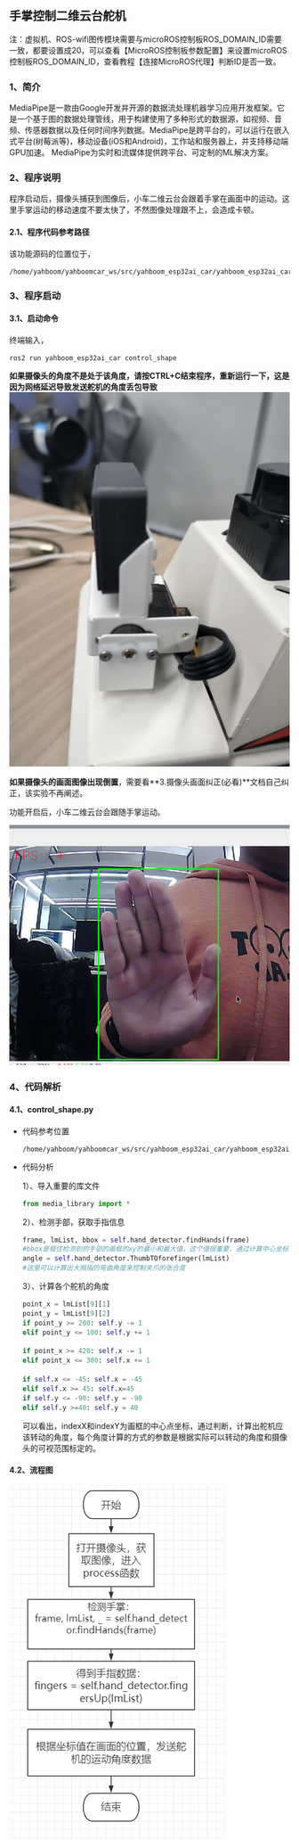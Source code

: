 ## 手掌控制二维云台舵机

注：虚拟机、ROS-wifi图传模块需要与microROS控制板ROS_DOMAIN_ID需要一致，都要设置成20，可以查看【MicroROS控制板参数配置】来设置microROS控制板ROS_DOMAIN_ID，查看教程【连接MicroROS代理】判断ID是否一致。

### 1、简介

MediaPipe是一款由Google开发并开源的数据流处理机器学习应用开发框架。它是一个基于图的数据处理管线，用于构建使用了多种形式的数据源，如视频、音频、传感器数据以及任何时间序列数据。MediaPipe是跨平台的，可以运行在嵌入式平台(树莓派等)，移动设备(iOS和Android)，工作站和服务器上，并支持移动端GPU加速。 MediaPipe为实时和流媒体提供跨平台、可定制的ML解决方案。

### 2、程序说明

程序启动后，摄像头捕获到图像后，小车二维云台会跟着手掌在画面中的运动。这里手掌运动的移动速度不要太快了，不然图像处理跟不上，会造成卡顿。

#### 2.1、程序代码参考路径

 该功能源码的位置位于，

```
/home/yahboom/yahboomcar_ws/src/yahboom_esp32ai_car/yahboom_esp32ai_car/control_shape.py
```

### 3、程序启动

#### 3.1、启动命令

 终端输入，

```
ros2 run yahboom_esp32ai_car control_shape 
```

**如果摄像头的角度不是处于该角度，请按CTRL+C结束程序，重新运行一下，这是因为网络延迟导致发送舵机的角度丢包导致**
![image-202405100001](202405100001.png)

**如果摄像头的画面图像出现倒置**，需要看**3.摄像头画面纠正(必看)**文档自己纠正，该实验不再阐述。

功能开启后，小车二维云台会跟随手掌运动。

![image-20240125184857513](image-20240125184857513.png)

### 4、代码解析

#### 4.1、control_shape.py

- 代码参考位置

  ```
  /home/yahboom/yahboomcar_ws/src/yahboom_esp32ai_car/yahboom_esp32ai_car/control_shape.py
  ```

- 代码分析

  1）、导入重要的库文件

  ```py
  from media_library import *
  ```

  2）、检测手部，获取手指信息

  ```py
  frame, lmList, bbox = self.hand_detector.findHands(frame)
  #bbox是框住检测到的手部的画框的xy的最小和最大值，这个值很重要，通过计算中心坐标，可以判断手掌在画面的位置，源码在media_library.py中
  angle = self.hand_detector.ThumbTOforefinger(lmList)
  #这里可以计算出大拇指的弯曲角度来控制夹爪的张合度
  ```

  3）、计算各个舵机的角度

  ```py
  point_x = lmList[9][1]
  point_y = lmList[9][2]
  if point_y >= 200: self.y -= 1
  elif point_y <= 100: self.y += 1

  if point_x >= 420: self.x -= 1
  elif point_x <= 300: self.x += 1
  
  if self.x <= -45: self.x = -45
  elif self.x >= 45: self.x=45
  if self.y <= -90: self.y = -90
  elif self.y >=40: self.y = 40
  ```
  
  可以看出，indexX和indexY为画框的中心点坐标，通过判断，计算出舵机应该转动的角度，每个角度计算的方式的参数是根据实际可以转动的角度和摄像头的可视范围标定的。

#### 4.2、流程图

![image-20240201150432326](image-20240201150432326.png)











